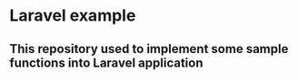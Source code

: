 # Laravel example
## This repository used to implement some sample functions into Laravel application
